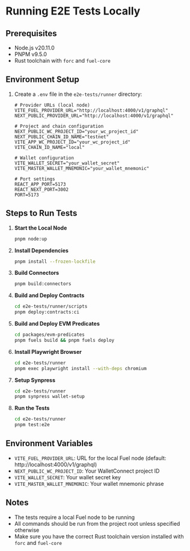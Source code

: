 # Running E2E Tests Locally

## Prerequisites
- Node.js v20.11.0
- PNPM v9.5.0
- Rust toolchain with `forc` and `fuel-core`

## Environment Setup
1. Create a `.env` file in the `e2e-tests/runner` directory:

   ```env
   # Provider URLs (local node)
   VITE_FUEL_PROVIDER_URL="http://localhost:4000/v1/graphql"
   NEXT_PUBLIC_PROVIDER_URL="http://localhost:4000/v1/graphql"

   # Project and chain configuration
   NEXT_PUBLIC_WC_PROJECT_ID="your_wc_project_id"
   NEXT_PUBLIC_CHAIN_ID_NAME="testnet"
   VITE_APP_WC_PROJECT_ID="your_wc_project_id"
   VITE_CHAIN_ID_NAME="local"

   # Wallet configuration
   VITE_WALLET_SECRET="your_wallet_secret"
   VITE_MASTER_WALLET_MNEMONIC="your_wallet_mnemonic"

   # Port settings
   REACT_APP_PORT=5173
   REACT_NEXT_PORT=3002
   PORT=5173
   ```

## Steps to Run Tests

1. **Start the Local Node**
   ```bash
   pnpm node:up
   ```

2. **Install Dependencies**
   ```bash
   pnpm install --frozen-lockfile
   ```

3. **Build Connectors**
   ```bash
   pnpm build:connectors
   ```

4. **Build and Deploy Contracts**
   ```bash
   cd e2e-tests/runner/scripts
   pnpm deploy:contracts:ci
   ```

5. **Build and Deploy EVM Predicates**
   ```bash
   cd packages/evm-predicates
   pnpm fuels build && pnpm fuels deploy
   ```

6. **Install Playwright Browser**
   ```bash
   cd e2e-tests/runner
   pnpm exec playwright install --with-deps chromium
   ```

7. **Setup Synpress**
   ```bash
   cd e2e-tests/runner
   pnpm synpress wallet-setup
   ```

8. **Run the Tests**
   ```bash
   cd e2e-tests/runner
   pnpm test:e2e
   ```

## Environment Variables
- `VITE_FUEL_PROVIDER_URL`: URL for the local Fuel node (default: http://localhost:4000/v1/graphql)
- `NEXT_PUBLIC_WC_PROJECT_ID`: Your WalletConnect project ID
- `VITE_WALLET_SECRET`: Your wallet secret key
- `VITE_MASTER_WALLET_MNEMONIC`: Your wallet mnemonic phrase

## Notes
- The tests require a local Fuel node to be running
- All commands should be run from the project root unless specified otherwise
- Make sure you have the correct Rust toolchain version installed with `forc` and `fuel-core`